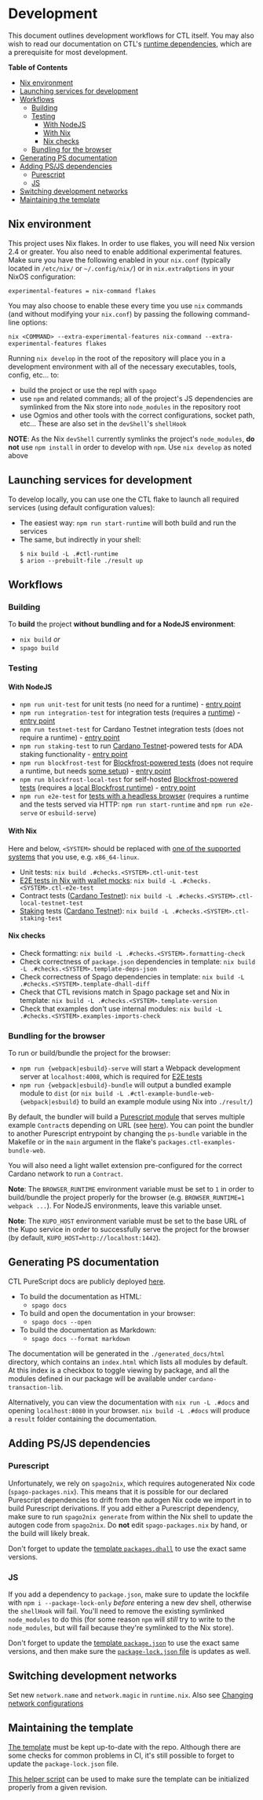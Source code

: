# Development

This document outlines development workflows for CTL itself. You may also wish to read our documentation on CTL's [runtime dependencies](./runtime.md), which are a prerequisite for most development.

**Table of Contents**

<!-- START doctoc generated TOC please keep comment here to allow auto update -->
<!-- DON'T EDIT THIS SECTION, INSTEAD RE-RUN doctoc TO UPDATE -->

- [Nix environment](#nix-environment)
- [Launching services for development](#launching-services-for-development)
- [Workflows](#workflows)
  - [Building](#building)
  - [Testing](#testing)
    - [With NodeJS](#with-nodejs)
    - [With Nix](#with-nix)
    - [Nix checks](#nix-checks)
  - [Bundling for the browser](#bundling-for-the-browser)
- [Generating PS documentation](#generating-ps-documentation)
- [Adding PS/JS dependencies](#adding-psjs-dependencies)
  - [Purescript](#purescript)
  - [JS](#js)
- [Switching development networks](#switching-development-networks)
- [Maintaining the template](#maintaining-the-template)

<!-- END doctoc generated TOC please keep comment here to allow auto update -->

## Nix environment

This project uses Nix flakes. In order to use flakes, you will need Nix version 2.4 or greater. You also need to enable additional experimental features. Make sure you have the following enabled in your `nix.conf` (typically located in `/etc/nix/` or `~/.config/nix/`) or in `nix.extraOptions` in your NixOS configuration:

```
experimental-features = nix-command flakes
```

You may also choose to enable these every time you use `nix` commands (and without modifying your `nix.conf`) by passing the following command-line options:

```
nix <COMMAND> --extra-experimental-features nix-command --extra-experimental-features flakes
```

Running `nix develop` in the root of the repository will place you in a development environment with all of the necessary executables, tools, config, etc... to:

- build the project or use the repl with `spago`
- use `npm` and related commands; all of the project's JS dependencies are symlinked from the Nix store into `node_modules` in the repository root
- use Ogmios and other tools with the correct configurations, socket path, etc... These are also set in the `devShell`'s `shellHook`

**NOTE**: As the Nix `devShell` currently symlinks the project's `node_modules`, **do not** use `npm install` in order to develop with `npm`. Use `nix develop` as noted above

## Launching services for development

To develop locally, you can use one the CTL flake to launch all required services (using default configuration values):

- The easiest way: `npm run start-runtime` will both build and run the services
- The same, but indirectly in your shell:
  ```
  $ nix build -L .#ctl-runtime
  $ arion --prebuilt-file ./result up
  ```

## Workflows

### Building

To **build** the project **without bundling and for a NodeJS environment**:

- `nix build` _or_
- `spago build`

### Testing

#### With NodeJS

- `npm run unit-test` for unit tests (no need for a runtime) -  [entry point](../test/Unit.purs)
- `npm run integration-test` for integration tests (requires a [runtime](./runtime.md#ctl-backend)) -  [entry point](../test/Integration.purs)
- `npm run testnet-test` for Cardano Testnet integration tests (does not require a runtime) - [entry point](../test/Testnet.purs)
- `npm run staking-test` to run [Cardano Testnet](./cardano-testnet-testing.md)-powered tests for ADA staking functionality - [entry point](../test/Testnet/Staking.purs)
- `npm run blockfrost-test` for [Blockfrost-powered tests](./blockfrost.md) (does not require a runtime, but needs [some setup](./blockfrost.md#setting-up-a-blockfrost-powered-test-suite)) - [entry point](../test/Blockfrost/Contract.purs)
- `npm run blockfrost-local-test` for self-hosted [Blockfrost-powered tests](./blockfrost.md) (requires a [local Blockfrost runtime](./blockfrost.md#running-blockfrost-locally)) - [entry point](../test/Blockfrost/Contract.purs)
- `npm run e2e-test` for [tests with a headless browser](./e2e-testing.md) (requires a runtime and the tests served via HTTP: `npm run start-runtime` and `npm run e2e-serve` or `esbuild-serve`)

#### With Nix

Here and below, `<SYSTEM>` should be replaced with [one of the supported systems](https://github.com/Plutonomicon/cardano-transaction-lib/blob/15fd9c5b683df47134dce4a0479f1edc30d4b6f7/flake.nix#L51) that you use, e.g. `x86_64-linux`.

- Unit tests: `nix build .#checks.<SYSTEM>.ctl-unit-test`
- [E2E tests in Nix with wallet mocks](./e2e-testing.md#using-cip-30-mock-with-plutip): `nix build -L .#checks.<SYSTEM>.ctl-e2e-test`
- Contract tests ([Cardano Testnet](./cardano-testnet-testing.md)): `nix build -L .#checks.<SYSTEM>.ctl-local-testnet-test`
- [Staking](./staking.md) tests ([Cardano Testnet](./cardano-testnet-testing.md)): `nix build -L .#checks.<SYSTEM>.ctl-staking-test`

#### Nix checks

- Check formatting: `nix build -L .#checks.<SYSTEM>.formatting-check`
- Check correctness of `package.json` dependencies in template: `nix build -L .#checks.<SYSTEM>.template-deps-json`
- Check correctness of Spago dependencies in template: `nix build -L .#checks.<SYSTEM>.template-dhall-diff`
- Check that CTL revisions match in Spago package set and Nix in template: `nix build -L .#checks.<SYSTEM>.template-version`
- Check that examples don't use internal modules: `nix build -L .#checks.<SYSTEM>.examples-imports-check`

### Bundling for the browser

To run or build/bundle the project for the browser:

- `npm run {webpack|esbuild}-serve` will start a Webpack development server at `localhost:4008`, which is required for [E2E tests](./e2e-testing.md)
- `npm run {webpack|esbuild}-bundle` will output a bundled example module to `dist` (or `nix build -L .#ctl-example-bundle-web-{webpack|esbuild}` to build an example module using Nix into `./result/`)

By default, the bundler will build a [Purescript module](../examples/ByUrl.purs) that serves multiple example `Contract`s depending on URL (see [here](./e2e-testing.md#serving-the-contract-to-be-tested)). You can point the bundler to another Purescript entrypoint by changing the `ps-bundle` variable in the Makefile or in the `main` argument in the flake's `packages.ctl-examples-bundle-web`.

You will also need a light wallet extension pre-configured for the correct Cardano network to run a `Contract`.

**Note**: The `BROWSER_RUNTIME` environment variable must be set to `1` in order to build/bundle the project properly for the browser (e.g. `BROWSER_RUNTIME=1 webpack ...`). For NodeJS environments, leave this variable unset.

**Note**: The `KUPO_HOST` environment variable must be set to the base URL of the Kupo service in order to successfully serve the project for the browser (by default, `KUPO_HOST=http://localhost:1442`).

## Generating PS documentation

CTL PureScript docs are publicly deployed [here](https://plutonomicon.github.io/cardano-transaction-lib/).

- To build the documentation as HTML:
  - `spago docs`
- To build and open the documentation in your browser:
  - `spago docs --open`
- To build the documentation as Markdown:
  - `spago docs --format markdown`

The documentation will be generated in the `./generated_docs/html` directory, which contains an `index.html` which lists all modules by default. At this index is a checkbox to toggle viewing by package, and all the modules defined in our package will be available under `cardano-transaction-lib`.

Alternatively, you can view the documentation with `nix run -L .#docs` and opening `localhost:8080` in your browser. `nix build -L .#docs` will produce a `result` folder containing the documentation.

## Adding PS/JS dependencies

### Purescript

Unfortunately, we rely on `spago2nix`, which requires autogenerated Nix code (`spago-packages.nix`). This means that it is possible for our declared Purescript dependencies to drift from the autogen Nix code we import in to build Purescript derivations. If you add either a Purescript dependency, make sure to run `spago2nix generate` from within the Nix shell to update the autogen code from `spago2nix`. Do **not** edit `spago-packages.nix` by hand, or the build will likely break.

Don't forget to update the [template `packages.dhall`](../templates/ctl-scaffold/packages.dhall) to use the exact same versions.

### JS

If you add a dependency to `package.json`, make sure to update the lockfile with `npm i --package-lock-only` _before_ entering a new dev shell, otherwise the `shellHook` will fail. You'll need to remove the existing symlinked `node_modules` to do this (for some reason `npm` will _still_ try to write to the `node_modules`, but will fail because they're symlinked to the Nix store).

Don't forget to update the [template `package.json`](../templates/ctl-scaffold/package.json) to use the exact same versions, and then make sure the [`package-lock.json` file](../templates/ctl-scaffold/package-lock.json) is updates as well.

## Switching development networks

Set new `network.name` and `network.magic` in `runtime.nix`. Also see [Changing network configurations](./runtime.md#changing-network-configurations)

## Maintaining the template

[The template](../templates/ctl-scaffold/) must be kept up-to-date with the repo. Although there are some checks for common problems in CI, it's still possible to forget to update the `package-lock.json` file.

[This helper script](../scripts/template-check.sh) can be used to make sure the template can be initialized properly from a given revision.
